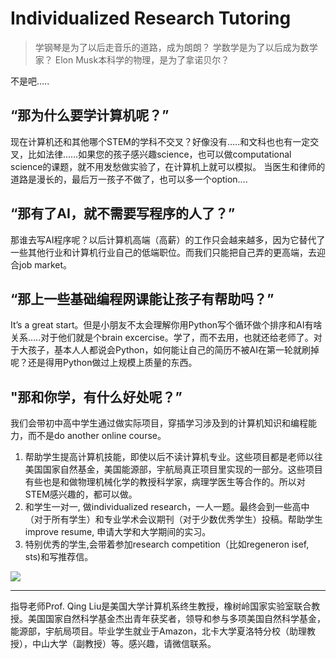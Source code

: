 # Individualized Research Tutoring

> 学钢琴是为了以后走音乐的道路，成为朗朗？
学数学是为了以后成为数学家？
Elon Musk本科学的物理，是为了拿诺贝尔？

不是吧…..

## “那为什么要学计算机呢？”

现在计算机还和其他哪个STEM的学科不交叉？好像没有…..和文科也也有一定交叉，比如法律……如果您的孩子感兴趣science，也可以做computational science的课题，就不用发愁做实验了，在计算机上就可以模拟。
当医生和律师的道路是漫长的，最后万一孩子不做了，也可以多一个option….


## “那有了AI，就不需要写程序的人了？”

那谁去写AI程序呢？以后计算机高端（高薪）的工作只会越来越多，因为它替代了一些其他行业和计算机行业自己的低端职位。而我们只能把自己弄的更高端，去迎合job market。

## “那上一些基础编程网课能让孩子有帮助吗？”

It’s a great start。但是小朋友不太会理解你用Python写个循环做个排序和AI有啥关系…..对于他们就是个brain excercise。学了，而不去用，也就还给老师了。对于大孩子，基本人人都说会Python，如何能让自己的简历不被AI在第一轮就刷掉呢？还是得用Python做过上规模上质量的东西。

## "那和你学，有什么好处呢？”

我们会带初中高中学生通过做实际项目，穿插学习涉及到的计算机知识和编程能力，而不是do another online course。

1. 帮助学生提高计算机技能，即使以后不读计算机专业。这些项目都是老师以往美国国家自然基金，美国能源部，宇航局真正项目里实现的一部分。这些项目有些也是和做物理机械化学的教授科学家，病理学医生等合作的。所以对STEM感兴趣的，都可以做。
2. 和学生一对一, 做individualized research，一人一题。最终会到一些高中（对于所有学生）和专业学术会议期刊（对于少数优秀学生）投稿。帮助学生improve resume, 申请大学和大学期间的实习。
3. 特别优秀的学生,会带着参加research competition（比如regeneron isef, sts)和写推荐信。


![](https://fastly.jsdelivr.net/gh/filess/img18@main/2024/06/15/1718473992790-7863b32a-6ade-4c23-b664-e33ea26c53f3.%20Please%20use%20cartoon%20(1))




---

指导老师Prof. Qing Liu是美国大学计算机系终生教授，橡树岭国家实验室联合教授。美国国家自然科学基金杰出青年获奖者，领导和参与多项美国自然科学基金，能源部，宇航局项目。毕业学生就业于Amazon，北卡大学夏洛特分校（助理教授），中山大学（副教授）等。感兴趣，请微信联系。
